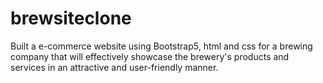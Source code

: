# brewsiteclone
Built a e-commerce website using Bootstrap5, html and css for a brewing company that will effectively showcase the brewery's products and services in an attractive and user-friendly manner.
